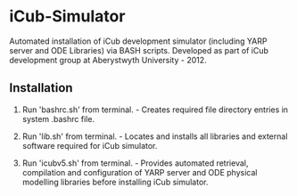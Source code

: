 iCub-Simulator
==============

Automated installation of iCub development simulator (including YARP server and ODE Libraries) via BASH scripts.
Developed as part of iCub development group at Aberystwyth University - 2012.

Installation
------------

1) Run 'bashrc.sh' from terminal. - Creates required file directory entries in system .bashrc file.

2) Run 'lib.sh' from terminal. - Locates and installs all libraries and external software required for iCub simulator.

3) Run 'icubv5.sh' from terminal. - Provides automated retrieval, compilation and configuration of YARP server and ODE physical modelling libraries before installing iCub simulator.